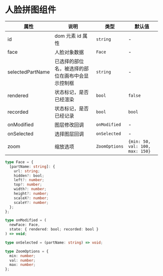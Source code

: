 # 人脸拼图组件

| 属性             | 说明                                             | 类型          | 默认值                          |
| ---------------- | ------------------------------------------------ | ------------- | ------------------------------- |
| id               | dom 元素 id 属性                                 | `string`      | -                               |
| face             | 人脸对象数据                                     | `Face`        | -                               |
| selectedPartName | 已选择的部位名，被选择的部位在画布中会显示控制框 | `string`      | -                               |
| rendered         | 状态标记，是否已经渲染                           | `bool`        | `false`                         |
| recorded         | 状态标记，是否已经记录                           | `bool`        | `bool`                          | `false` |
| onModified       | 图层修改回调                                     | `onModified`  | -                               |
| onSelected       | 选择图层回调                                     | `onSelected`  | -                               |
| zoom             | 缩放选项                                         | `ZoomOptions` | `{min: 50, val: 100, max: 150}` |

```ts
type Face = {
  [partName: string]: {
    url: string;
    hidden?: bool;
    left?: number;
    top?: number;
    width?: number;
    height?: number;
    scaleX?: number;
    scaleY?: number;
  };
};

type onModified = (
  newFace: Face,
  state: { rendered: bool; recorded: bool }
) => void;

type onSelected = (partName: string) => void;

type ZoomOptions = {
  min: number;
  val: number;
  max: number;
};
```
